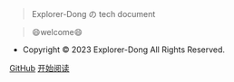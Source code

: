 <!-- docs/_coverpage.md -->

> Explorer-Dong の tech document

> :smile:welcome:smile:

- Copyright © 2023 Explorer-Dong All Rights Reserved.

[GitHub](https://github.com/Explorer-Dong/)
[开始阅读](/content/)

